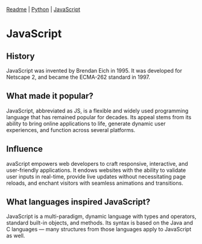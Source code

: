 [Readme](./Readme.md)  |  [Python](./python.md)  |  [JavaScript](./JavaScript.md)
# JavaScript

## History
JavaScript was invented by Brendan Eich in 1995. It was developed for Netscape 2, and became the ECMA-262 standard in 1997. 

## What made it popular?
JavaScript, abbreviated as JS, is a flexible and widely used programming language that has remained popular for decades. Its appeal stems from its ability to bring online applications to life, generate dynamic user experiences, and function across several platforms.

## Influence
avaScript empowers web developers to craft responsive, interactive, and user-friendly applications. It endows websites with the ability to validate user inputs in real-time, provide live updates without necessitating page reloads, and enchant visitors with seamless animations and transitions.

## What languages inspired JavaScript?
JavaScript is a multi-paradigm, dynamic language with types and operators, standard built-in objects, and methods. Its syntax is based on the Java and C languages — many structures from those languages apply to JavaScript as well. 
